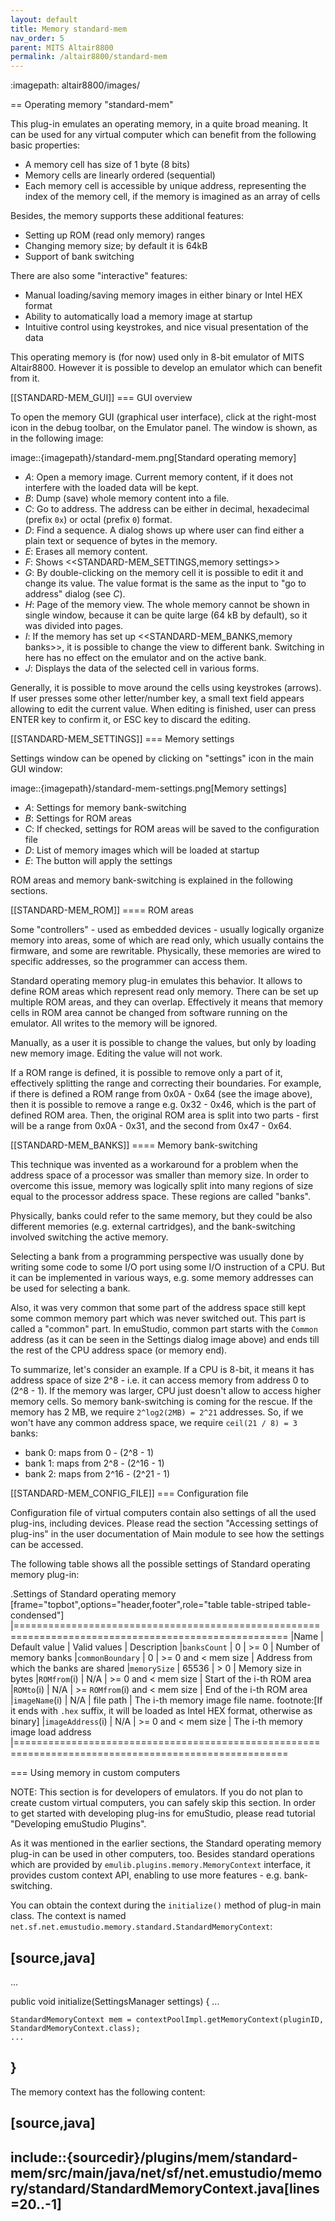 ```yaml
---
layout: default
title: Memory standard-mem
nav_order: 5
parent: MITS Altair8800
permalink: /altair8800/standard-mem
---
```


:imagepath: altair8800/images/

== Operating memory "standard-mem"

This plug-in emulates an operating memory, in a quite broad meaning. It can be used for any virtual
computer which can benefit from the following basic properties:

- A memory cell has size of 1 byte (8 bits)
- Memory cells are linearly ordered (sequential)
- Each memory cell is accessible by unique address, representing
  the index of the memory cell, if the memory is imagined as an array of cells

Besides, the memory supports these additional features:

- Setting up ROM (read only memory) ranges
- Changing memory size; by default it is 64kB
- Support of bank switching

There are also some "interactive" features:

- Manual loading/saving memory images in either binary or Intel HEX format
- Ability to automatically load a memory image at startup
- Intuitive control using keystrokes, and nice visual presentation of the data

This operating memory is (for now) used only in 8-bit emulator of MITS Altair8800. However it
is possible to develop an emulator which can benefit from it.

[[STANDARD-MEM_GUI]]
=== GUI overview

To open the memory GUI (graphical user interface), click at the right-most icon in the debug toolbar, on the Emulator panel.
The window is shown, as in the following image:

image::{imagepath}/standard-mem.png[Standard operating memory]

- *A*: Open a memory image. Current memory content, if it does not interfere with the loaded data
       will be kept.
- *B*: Dump (save) whole memory content into a file.
- *C*: Go to address. The address can be either in decimal, hexadecimal (prefix `0x`)
       or octal (prefix `0`) format.
- *D*: Find a sequence. A dialog shows up where user can find either a plain text or sequence of bytes in the memory.
- *E*: Erases all memory content.
- *F*: Shows <<STANDARD-MEM_SETTINGS,memory settings>>
- *G*: By double-clicking on the memory cell it is possible to edit it and change its value.
       The value format is the same as the input to "go to address" dialog (see *C*).
- *H*: Page of the memory view. The whole memory cannot be shown in single window, because it can
       be quite large (64 kB by default), so it was divided into pages.
- *I*: If the memory has set up <<STANDARD-MEM_BANKS,memory banks>>, it is possible to change the view to different bank.
       Switching in here has no effect on the emulator and on the active bank.
- *J*: Displays the data of the selected cell in various forms.

Generally, it is possible to move around the cells using keystrokes (arrows). If user presses some
other letter/number key, a small text field appears allowing to edit the current value. When editing
is finished, user can press ENTER key to confirm it, or ESC key to discard the editing.

[[STANDARD-MEM_SETTINGS]]
=== Memory settings

Settings window can be opened by clicking on "settings" icon in the main GUI window:

image::{imagepath}/standard-mem-settings.png[Memory settings]

- *A*: Settings for memory bank-switching
- *B*: Settings for ROM areas
- *C*: If checked, settings for ROM areas will be saved to the configuration file
- *D*: List of memory images which will be loaded at startup
- *E*: The button will apply the settings

ROM areas and memory bank-switching is explained in the following sections.

[[STANDARD-MEM_ROM]]
==== ROM areas

Some "controllers" - used as embedded devices - usually logically organize memory into areas, some of
which are read only, which usually contains the firmware, and some are rewritable. Physically, these memories
are wired to specific addresses, so the programmer can access them.

Standard operating memory plug-in emulates this behavior. It allows to define ROM areas which represent read only
memory. There can be set up multiple ROM areas, and they can overlap. Effectively it means that memory cells in
ROM area cannot be changed from software running on the emulator. All writes to the memory will be ignored.

Manually, as a user it is possible to change the values, but only by loading new memory image. Editing the value
will not work.

If a ROM range is defined, it is possible to remove only a part of it, effectively splitting the range and correcting their
boundaries. For example, if there is defined a ROM range from 0x0A - 0x64 (see the image above), then it is possible
to remove a range e.g. 0x32 - 0x46, which is the part of defined ROM area. Then, the original ROM area is split into
two parts - first will be a range from 0x0A - 0x31, and the second from 0x47 - 0x64.

[[STANDARD-MEM_BANKS]]
==== Memory bank-switching

This technique was invented as a workaround for a problem when the address space of a processor was smaller than memory
size. In order to overcome this issue, memory was logically split into many regions of size equal to the processor address
space. These regions are called "banks".

Physically, banks could refer to the same memory, but they could be also different memories (e.g. external cartridges),
and the bank-switching involved switching the active memory.

Selecting a bank from a programming perspective was usually done by writing some code to some I/O port using some I/O
instruction of a CPU. But it can be implemented in various ways, e.g. some memory addresses can be used for selecting
a bank.

Also, it was very common that some part of the address space still kept some common memory part which was never switched
out. This part is called a "common" part. In emuStudio, common part starts with the `Common` address (as it can be seen
in the Settings dialog image above) and ends till the rest of the CPU address space (or memory end).

To summarize, let's consider an example. If a CPU is 8-bit, it means it has address space of size 2^8 - i.e. it can
access memory from address 0 to (2^8 - 1). If the memory was larger, CPU just doesn't allow to access higher memory
cells. So memory bank-switching is coming for the rescue. If the memory has 2 MB, we require `2^log2(2MB) = 2^21` addresses.
So, if we won't have any common address space, we require `ceil(21 / 8) = 3` banks:

- bank 0: maps from 0 - (2^8 - 1)
- bank 1: maps from 2^8 - (2^16 - 1)
- bank 2: maps from 2^16 - (2^21 - 1)

[[STANDARD-MEM_CONFIG_FILE]]
=== Configuration file

Configuration file of virtual computers contain also settings of all the used plug-ins, including devices. Please
read the section "Accessing settings of plug-ins" in the user documentation of Main module to see how the settings can
be accessed.

The following table shows all the possible settings of Standard operating memory plug-in:

.Settings of Standard operating memory
[frame="topbot",options="header,footer",role="table table-striped table-condensed"]
|=====================================================================================================
|Name              | Default value        | Valid values          | Description
|`banksCount`      | 0                    | >= 0                  | Number of memory banks
|`commonBoundary`  | 0                    | >= 0 and < mem size   | Address from which the banks are shared
|`memorySize`      | 65536                | > 0                   | Memory size in bytes
|`ROMfrom`(i)      | N/A                  | >= 0 and < mem size   | Start of the i-th ROM area
|`ROMto`(i)        | N/A                  | >= `ROMfrom`(i) and < mem size   | End of the i-th ROM area
|`imageName`(i)    | N/A                  | file path             | The i-th memory image file name.
                                                                    footnote:[If it
                                                                    ends with `.hex` suffix, it will be loaded
                                                                    as Intel HEX format, otherwise as binary]
|`imageAddress`(i) | N/A                  | >= 0 and < mem size   | The i-th memory image load address
|=====================================================================================================

=== Using memory in custom computers

NOTE: This section is for developers of emulators. If you do not plan to create custom virtual computers,
      you can safely skip this section. In order to get started with developing plug-ins for emuStudio,
      please read tutorial "Developing emuStudio Plugins".

As it was mentioned in the earlier sections, the Standard operating memory plug-in can be used in other
computers, too. Besides standard operations which are provided by `emulib.plugins.memory.MemoryContext` interface,
it provides custom context API, enabling to use more features - e.g. bank-switching.

You can obtain the context during the `initialize()` method of plug-in main class. The context is named
`net.sf.net.emustudio.memory.standard.StandardMemoryContext`:

[source,java]
----
...

public void initialize(SettingsManager settings) {
    ...

    StandardMemoryContext mem = contextPoolImpl.getMemoryContext(pluginID, StandardMemoryContext.class);
    ...
}
----


The memory context has the following content:

[source,java]
----
include::{sourcedir}/plugins/mem/standard-mem/src/main/java/net/sf/net.emustudio/memory/standard/StandardMemoryContext.java[lines=20..-1]
----

